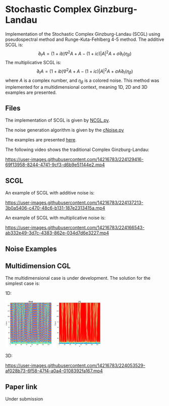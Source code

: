 # Stochastic Complex Ginzburg-Landau

Implementation of the Stochastic Complex Ginzburg-Landau (SCGL) using pseudospectral method and Runge-Kuta-Fehlberg 4-5 method.
The additive SCGL is:
    $$\partial_t A = (1+ib) \nabla^2 A + A  - (1+ic) |A|^2A + \sigma \partial_t(\eta_\beta)$$
The multiplicative SCGL is:   
    $$\partial_t A = (1+ib) \nabla^2 A + A  - (1+ic) |A|^2A + \sigma A \partial_t(\eta_\beta)$$
where $A$ is a complex number, and $\eta_\beta$ is a colored noise.
This method was implemented for a multidimensional context, meaning 1D, 2D and 3D examples are presented.

## Files

The implementation of SCGL is given by  [NCGL.py](https://github.com/rsautter/Noisy-Complex-Ginzburg-Landau/blob/main/NCGL.py). 

The noise generation algorithm is given by the [cNoise.py](https://github.com/rsautter/Noisy-Complex-Ginzburg-Landau/blob/main/cNoise.py)

The examples are presented [here](https://github.com/rsautter/Noisy-Complex-Ginzburg-Landau/blob/main/CGL_Example.ipynb).

The following video shows the  traditional Complex Ginzburg-Landau:

https://user-images.githubusercontent.com/14216783/224129416-69f13958-8244-4741-9cf3-d6b9e51144e2.mp4


## SCGL
An example of SCGL with additive noise is:

https://user-images.githubusercontent.com/14216783/224137213-3b0a5406-c470-48c6-b131-187e2313415a.mp4

An example of SCGL with multiplicative noise is:


https://user-images.githubusercontent.com/14216783/224166543-ab332e49-3d7c-4383-862e-034d7d6e3227.mp4


## Noise Examples


## Multidimension CGL

The multidimensional case is under development. The solution for the simplest case is:

1D:

<img src="https://raw.githubusercontent.com/rsautter/Noisy-Complex-Ginzburg-Landau/main/CGl1D.png" width=60% height=60%>

3D:

https://user-images.githubusercontent.com/14216783/224053529-af028b73-6f58-47f4-a0a4-0108392fa167.mp4

## Paper link
Under submission
